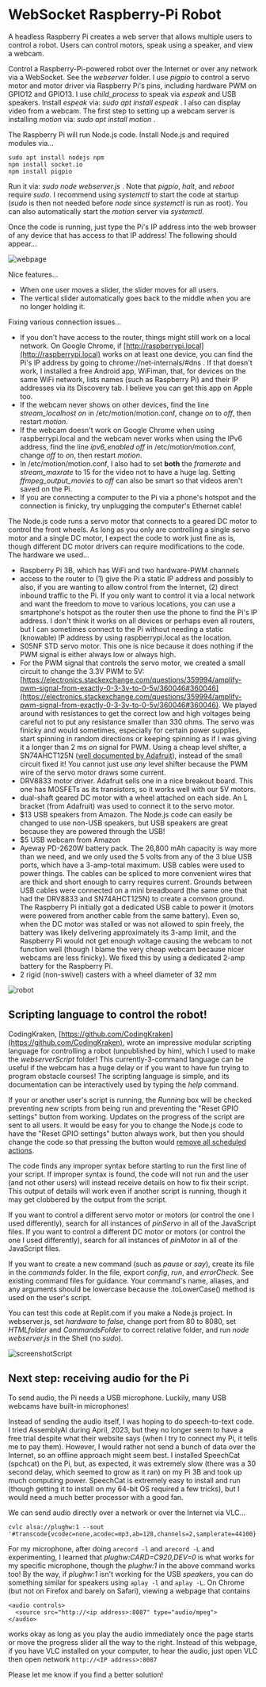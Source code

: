 # WebSocket Raspberry-Pi Robot
A headless Raspberry Pi creates a web server that allows multiple users to control a robot. Users can control motors, speak using a speaker, and view a webcam.

Control a Raspberry-Pi-powered robot over the Internet or over any network via a WebSocket. See the *webserver* folder. I use *pigpio* to control a servo motor and motor driver via Raspberry Pi's pins, including hardware PWM on GPIO12 and GPIO13. I use *child_process* to speak via *espeak* and USB speakers. Install *espeak* via: *sudo apt install espeak* . I also can display video from a webcam. The first step to setting up a webcam server is installing *motion* via: *sudo apt install motion* .

The Raspberry Pi will run Node.js code. Install Node.js and required modules via...
```
sudo apt install nodejs npm
npm install socket.io
npm install pigpio
```

Run it via: *sudo node webserver.js* . Note that *pigpio*, *halt*, and *reboot* require *sudo*. I recommend using *systemctl* to start the code at startup (*sudo* is then not needed before *node* since *systemctl* is run as root). You can also automatically start the *motion* server via *systemctl*.

Once the code is running, just type the Pi's IP address into the web browser of any device that has access to that IP address! The following should appear...

![webpage](screenshot.jpg)

Nice features...
- When one user moves a slider, the slider moves for all users.
- The vertical slider automatically goes back to the middle when you are no longer holding it.

Fixing various connection issues...
- If you don't have access to the router, things might still work on a local network. On Google Chrome, if [http://raspberrypi.local](http://raspberrypi.local) works on at least one device, you can find the Pi's IP address by going to chrome://net-internals/#dns . If that doesn't work, I installed a free Android app, WiFiman, that, for devices on the same WiFi network, lists names (such as Raspberry Pi) and their IP addresses via its Discovery tab. I believe you can get this app on Apple too.
- If the webcam never shows on other devices, find the line *stream_localhost on* in /etc/motion/motion.conf, change *on* to *off*, then restart *motion*.
- If the webcam doesn't work on Google Chrome when using raspberrypi.local and the webcam never works when using the IPv6 address, find the line *ipv6_enabled off* in /etc/motion/motion.conf, change *off* to *on*, then restart *motion*.
- In /etc/motion/motion.conf, I also had to set **both** the *framerate* and *stream_maxrate* to 15 for the video not to have a huge lag. Setting *ffmpeg_output_movies* to *off* can also be smart so that videos aren't saved on the Pi.
- If you are connecting a computer to the Pi via a phone's hotspot and the connection is finicky, try unplugging the computer's Ethernet cable!

The Node.js code runs a servo motor that connects to a geared DC motor to control the front wheels. As long as you only are controlling a single servo motor and a single DC motor, I expect the code to work just fine as is, though different DC motor drivers can require modifications to the code. The hardware we used...
- Raspberry Pi 3B, which has WiFi and two hardware-PWM channels
- access to the router to (1) give the Pi a static IP address and possibly to also, if you are wanting to allow control from the Internet, (2) direct inbound traffic to the Pi. If you only want to control it via a local network and want the freedom to move to various locations, you can use a smartphone's hotspot as the router then use the phone to find the Pi's IP address. I don't think it works on all devices or perhaps even all routers, but I can sometimes connect to the Pi without needing a static (knowable) IP address by using raspberrypi.local as the location.
- S05NF STD servo motor. This one is nice because it does nothing if the PWM signal is either always low or always high.
- For the PWM signal that controls the servo motor, we created a small circuit to change the 3.3V PWM to 5V: [https://electronics.stackexchange.com/questions/359994/amplify-pwm-signal-from-exactly-0-3-3v-to-0-5v/360046#360046](https://electronics.stackexchange.com/questions/359994/amplify-pwm-signal-from-exactly-0-3-3v-to-0-5v/360046#360046). We played around with resistances to get the correct low and high voltages being careful not to put any resistance smaller than 330 ohms. The servo was finicky and would sometimes, especially for certain power supplies, start spinning in random directions or keeping spinning as if I was giving it a longer than 2 ms *on* signal for PWM. Using a cheap level shifter, a SN74AHCT125N ([well documented by Adafruit](https://www.adafruit.com/product/1787)), instead of the small circuit fixed it! You cannot just use *any* level shifter because the PWM wire of the servo motor draws some current.
- DRV8833 motor driver. Adafruit sells one in a nice breakout board. This one has MOSFETs as its transistors, so it works well with our 5V motors.
- dual-shaft geared DC motor with a wheel attached on each side. An L bracket (from Adafruit) was used to connect it to the servo motor.
- $13 USB speakers from Amazon. The Node.js code can easily be changed to use non-USB speakers, but USB speakers are great because they are powered through the USB!
- $5 USB webcam from Amazon
- Ayeway PD-2620W battery pack. The 26,800 mAh capacity is way more than we need, and we only used the 5 volts from any of the 3 blue USB ports, which have a 3-amp-total maximum. USB cables were used to power things. The cables can be spliced to more convenient wires that are thick and short enough to carry requires current. Grounds between USB cables were connected on a mini breadboard (the same one that had the DRV8833 and SN74AHCT125N) to create a common ground. The Raspberry Pi initially got a dedicated USB cable to power it (motors were powered from another cable from the same battery). Even so, when the DC motor was stalled or was not allowed to spin freely, the battery was likely delivering approximately its 3-amp limit, and the Raspberry Pi would not get enough voltage causing the webcam to not function well (though I blame the very cheap webcam because nicer webcams are less finicky). We fixed this by using a dedicated 2-amp battery for the Raspberry Pi.
- 2 rigid (non-swivel) casters with a wheel diameter of 32 mm

![robot](robot.jpg)


## Scripting language to control the robot!

CodingKraken, [https://github.com/CodingKraken](https://github.com/CodingKraken), wrote an impressive modular scripting language for controlling a robot (unpublished by him), which I used to make the *webserverScript* folder! This currently-3-command language can be useful if the webcam has a huge delay or if you want to have fun trying to program obstacle courses! The scripting language is simple, and its documentation can be interactively used by typing the *help* command.

If your or another user's script is running, the *Running* box will be checked preventing new scripts from being run and preventing the "Reset GPIO settings" button from working. Updates on the progress of the script are sent to all users. It would be easy for you to change the Node.js code to have the "Reset GPIO settings" button always work, but then you should change the code so that pressing the button would [remove all scheduled actions](https://www.w3schools.com/jsref/met_win_settimeout.asp).

The code finds any improper syntax before starting to run the first line of your script. If improper syntax is found, the code will not run and the user (and not other users) will instead receive details on how to fix their script. This output of details will work even if another script is running, though it may get clobbered by the output from the script.

If you want to control a different servo motor or motors (or control the one I used differently), search for all instances of *pinServo* in all of the JavaScript files. If you want to control a different DC motor or motors (or control the one I used differently), search for all instances of *pinMotor* in all of the JavaScript files.

If you want to create a new command (such as *pause* or *say*), create its file in the *commands* folder. In the file, export *config*, *run*, and *errorCheck*. See existing command files for guidance. Your command's name, aliases, and any arguments should be lowercase because the .toLowerCase() method is used on the user's script.

You can test this code at Replit.com if you make a Node.js project. In webserver.js, set *hardware* to *false*, change port from 80 to 8080, set *HTMLfolder* and *CommandsFolder* to correct relative folder, and run *node webserver.js* in the Shell (no *sudo*).

![screenshotScript](screenshotScript.jpg)


## Next step: receiving audio for the Pi

To send audio, the Pi needs a USB microphone. Luckily, many USB webcams have built-in microphones!

Instead of sending the audio itself, I was hoping to do speech-to-text code. I tried AssemblyAI during April, 2023, but they no longer seem to have a free trial despite what their website says (when I try to connect my Pi, it tells me to pay them). However, I would rather not send a bunch of data over the Internet, so an offline approach might seem best. I installed SpeechCat (spchcat) on the Pi, but, as expected, it was extremely slow (there was a 30 second delay, which seemed to grow as it ran) on my Pi 3B and took up much computing power. SpeechCat is extremely easy to install and run (though getting it to install on my 64-bit OS required a few tricks), but I would need a much better processor with a good fan.

We can send audio directly over a network or over the Internet via VLC...
```
cvlc alsa://plughw:1 --sout '#transcode{vcodec=none,acodec=mp3,ab=128,channels=2,samplerate=44100}:std{access=http,mux=mp3,dst=:8087}'
```
For my microphone, after doing `arecord -l` and `arecord -L` and experimenting, I learned that *plughw:CARD=C920,DEV=0* is what works for my specific microphone, though the *plughw:1* in the above command works too! By the way, if *plughw:1* isn't working for the USB *speakers*, you can do something similar for speakers using `aplay -l` and `aplay -L`. On Chrome (but not on Firefox and barely on Safari), viewing a webpage that contains
```
<audio controls>
  <source src="http://<ip address>:8087" type="audio/mpeg">
</audio>
```
works okay as long as you play the audio immediately once the page starts or move the progress slider all the way to the right. Instead of this webpage, if you have VLC installed on your computer, to hear the audio, just open VLC then open network `http://<IP address>:8087`

Please let me know if you find a better solution!
